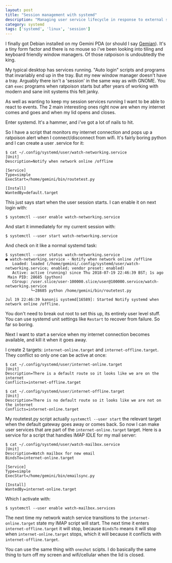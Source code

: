 ```yaml
---
layout: post
title: "Session management with systemd"
description: "Managing user service lifecycle in response to external stimulus"
category: systemd
tags: ['systemd', 'linux', 'session']
---
```


I finally got Debian installed on my Gemini PDA (or should I say [Gemian](https://github.com/gemian)). It's a tiny form factor and there is no mouse so i've been looking into tiling and keyboard friendly window managers. Of those ratpoison is undoubtedly the king.

My typical desktop has services running. "Auto login" scripts and programs that invariably end up in the tray. But my new window manager doesn't have a tray. Arguably there isn't a 'session' in the same way as with GNOME. You can `exec` programs when ratpoison starts but after years of working with modern and sane init systems this felt janky.

As well as wanting to keep my session services running I want to be able to react to events. The 2 main interesting ones right now are when my internet comes and goes and when my lid opens and closes.

Enter systemd. It's a hammer, and i've got a lot of nails to hit.

So I have a script that monitors my internet connection and pops up a ratpoison alert when I connect/disconnect from wifi. It's fairly boring python and I can create a user .service for it:

```
$ cat ~/.config/systemd/user/watch-networking.service
[Unit]
Description=Notify when network online /offline

[Service]
Type=simple
ExecStart=/home/gemini/bin/routetest.py

[Install]
WantedBy=default.target
```

This just says start when the user session starts. I can enable it on next login with:

```
$ systemctl --user enable watch-networking.service
```

And start it immediately for my current session with:

```
$ systemctl --user start watch-networking.service
```

And check on it like a normal systemd task:

```
$ systemctl --user status watch-networking.service
● watch-networking.service - Notify when network online /offline
   Loaded: loaded (/home/gemini/.config/systemd/user/watch-networking.service; enabled; vendor preset: enabled)
   Active: active (running) since Thu 2018-07-19 22:46:39 BST; 1s ago
 Main PID: 28685 (python)
   CGroup: /user.slice/user-100000.slice/user@100000.service/watch-networking.service
           └─28685 python /home/gemini/bin/routetest.py

Jul 19 22:46:39 kanonji systemd[16589]: Started Notify systemd when network online /offline.
```

You don't need to break out root to set this up, its entirely user level stuff. You can use systemd unit settings like `Restart` to recover from failure. So far so boring.

Next I want to start a service when my internet connection becomes available, and kill it when it goes away.

I create 2 targets: `internet-online.target` and `internet-offline.target`. They conflict so only one can be active at once:

```
$ cat ~/.config/systemd/user/internet-online.target
[Unit]
Description=There is a default route so it looks like we are on the internet
Conflicts=internet-offline.target

$ cat ~/.config/systemd/user/internet-offline.target
[Unit]
Description=There is no default route so it looks like we are not on the internet
Conflicts=internet-online.target
```

My routetest.py script actually `systemctl --user start` the relevant target when the default gateway goes away or comes back. So now I can make user services that are part of the `internet-online.target` target. Here is a service for a script that handles IMAP IDLE for my mail server:

```
$ cat ~/.config/systemd/user/watch-mailbox.service
[Unit]
Description=Watch mailbox for new email
BindsTo=internet-online.target

[Service]
Type=simple
ExecStart=/home/gemini/bin/emailsync.py

[Install]
WantedBy=internet-online.target
```

Which I activate with:

```
$ systemctl --user enable watch-mailbox.services
```

The next time my network watch service transitions to the `internet-online.target` state my IMAP script will start. The next time it enters `internet-offline.target` it will stop, because `BindsTo` means it will stop when `internet-online.target` stops, which it will because it conflicts with `internet-offline.target`.

You can use the same thing with `oneshot` scipts. I do basically the same thing to turn off my screen and wifi/cellular when the lid is closed.
